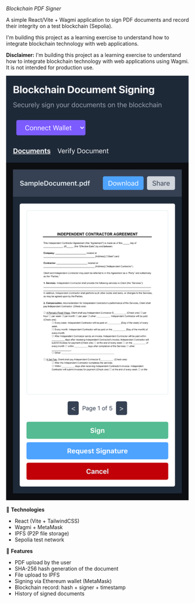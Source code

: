 _Blockchain PDF Signer_

A simple React/Vite + Wagmi application to sign PDF documents and record their integrity on a test blockchain (Sepolia).

I'm building this project as a learning exercise to understand how to integrate blockchain technology with web applications.

**Disclaimer:** I'm building this project as a learning exercise to understand how to integrate blockchain technology with web applications using Wagmi. It is not intended for production use.

<img src="./preview.png" width="500">

🚀 **Technologies**

- React (Vite + TailwindCSS)
- Wagmi + MetaMask
- IPFS (P2P file storage)
- Sepolia test network

📌 **Features**

- PDF upload by the user
- SHA-256 hash generation of the document
- File upload to IPFS
- Signing via Ethereum wallet (MetaMask)
- Blockchain record: hash + signer + timestamp
- History of signed documents
